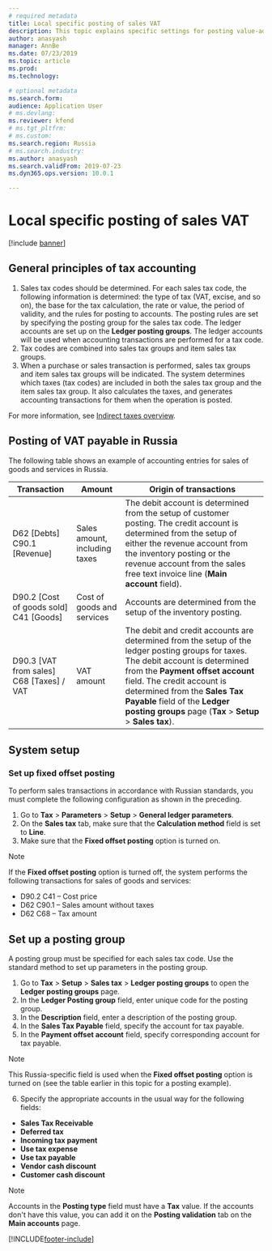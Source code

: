 ```yaml
---
# required metadata
title: Local specific posting of sales VAT
description: This topic explains specific settings for posting value-added tax (VAT) payable transactions in accordance with Russian legislation.
author: anasyash
manager: AnnBe
ms.date: 07/23/2019
ms.topic: article
ms.prod: 
ms.technology: 

# optional metadata
ms.search.form:  
audience: Application User
# ms.devlang: 
ms.reviewer: kfend
# ms.tgt_pltfrm: 
# ms.custom: 
ms.search.region: Russia
# ms.search.industry: 
ms.author: anasyash
ms.search.validFrom: 2019-07-23
ms.dyn365.ops.version: 10.0.1

---
```


# Local specific posting of sales VAT 

[!include [banner](../includes/banner.md)]

## General principles of tax accounting

1. Sales tax codes should be determined. For each sales tax code, the following information is determined: the type of tax (VAT, excise, and so on), the base for the tax calculation, the rate or value, the period of validity, and the rules for posting to accounts. The posting rules are set by specifying the posting group for the sales tax code. The ledger accounts are set up on the **Ledger posting groups**. The ledger accounts will be used when accounting transactions are performed for a tax code.
2. Tax codes are combined into sales tax groups and item sales tax groups.
3. When a purchase or sales transaction is performed, sales tax groups and item sales tax groups will be indicated. The system determines which taxes (tax codes) are included in both the sales tax group and the item sales tax group. It also calculates the taxes, and generates accounting transactions for them when the operation is posted.

For more information, see [Indirect taxes overview](https://docs.microsoft.com/dynamics365/finance/general-ledger/indirect-taxes-overview).

## Posting of VAT payable in Russia
The following table shows an example of accounting entries for sales of goods and services in Russia.

| **Transaction**                          | **Amount**                    | **Origin of transactions**                                                                                                                                                                                                                                                                                                  |
|------------------------------------------|-------------------------------|-----------------------------------------------------------------------------------------------------------------------------------------------------------------------------------------------------------------------------------------------------------------------------------------------------------------------------|
| D62 [Debts] C90.1 [Revenue]              | Sales amount, including taxes | The debit account is determined from the setup of customer posting. The credit account is determined from the setup of either the revenue account from the inventory posting or the revenue account from the sales free text invoice line (**Main account** field).                                                         |
| D90.2 [Cost of goods sold] C41 [Goods]   | Cost of goods and services    | Accounts are determined from the setup of the inventory posting.                                                                                                                                                                                                                                                            |
| D90.3 [VAT from sales] C68 [Taxes] / VAT | VAT amount                    | The debit and credit accounts are determined from the setup of the ledger posting groups for taxes. The debit account is determined from the **Payment offset account** field. The credit account is determined from the **Sales Tax Payable** field of the **Ledger posting groups** page (**Tax** \> **Setup** \> **Sales tax**). |

## System setup

### Set up **fixed offset posting**

To perform sales transactions in accordance with Russian standards, you must complete the following configuration as shown in the preceding.

1. Go to **Tax** \> **Parameters** \> **Setup** \> **General ledger parameters**.
2. On the **Sales tax** tab, make sure that the **Calculation method** field is set to
    **Line**.
3. Make sure that the **Fixed offset posting** option is turned on.

> [!NOTE] 
> If the **Fixed offset posting** option is turned off, the system performs the following transactions for sales of goods and services:
>
> - D90.2 C41 – Cost price
> - D62 C90.1 – Sales amount without taxes
> - D62 C68 – Tax amount

## Set up a posting group

A posting group must be specified for each sales tax code. Use the standard method to set up parameters in the posting group.

1. Go to **Tax** \> **Setup** \> **Sales tax** \> **Ledger posting groups** to open the **Ledger
    posting groups** page.
2. In the **Ledger Posting group** field, enter unique code for the posting
    group.
3. In the **Description** field, enter a description of the posting group.
4. In the **Sales Tax Payable** field, specify the account for tax payable.
5. In the **Payment offset account** field, specify corresponding account for
    tax payable.

> [!NOTE] 
> This Russia-specific field is used when the **Fixed offset posting** option is turned on (see the table earlier in this topic for a posting example).

6. Specify the appropriate accounts in the usual way for the following fields:

- **Sales Tax Receivable**
- **Deferred tax**
- **Incoming tax payment**
- **Use tax expense**
- **Use tax payable**
- **Vendor cash discount**
- **Customer cash discount**

> [!NOTE]
> Accounts in the **Posting type** field must have a **Tax** value. If the accounts don't have this value, you can add it on the **Posting validation** tab on the **Main accounts** page.


[!INCLUDE[footer-include](../../includes/footer-banner.md)]